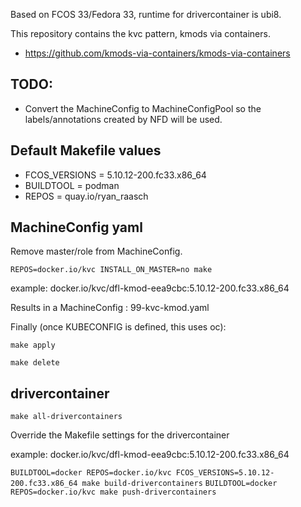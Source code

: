 Based on FCOS 33/Fedora 33, runtime for drivercontainer is ubi8.

This repository contains the kvc pattern, kmods via containers.
* https://github.com/kmods-via-containers/kmods-via-containers

## TODO:
* Convert the MachineConfig to MachineConfigPool so the labels/annotations created by NFD will be used.

## Default Makefile values
* FCOS_VERSIONS = 5.10.12-200.fc33.x86_64
* BUILDTOOL = podman
* REPOS = quay.io/ryan_raasch

## MachineConfig yaml
Remove master/role from MachineConfig.

```REPOS=docker.io/kvc INSTALL_ON_MASTER=no make```

example: docker.io/kvc/dfl-kmod-eea9cbc:5.10.12-200.fc33.x86_64

Results in a MachineConfig : 99-kvc-kmod.yaml

Finally (once KUBECONFIG is defined, this uses oc):

```make apply```

```make delete```

## drivercontainer

``make all-drivercontainers``

Override the Makefile settings for the drivercontainer

example: docker.io/kvc/dfl-kmod-eea9cbc:5.10.12-200.fc33.x86_64

``BUILDTOOL=docker REPOS=docker.io/kvc FCOS_VERSIONS=5.10.12-200.fc33.x86_64 make build-drivercontainers``
``BUILDTOOL=docker REPOS=docker.io/kvc make push-drivercontainers``
